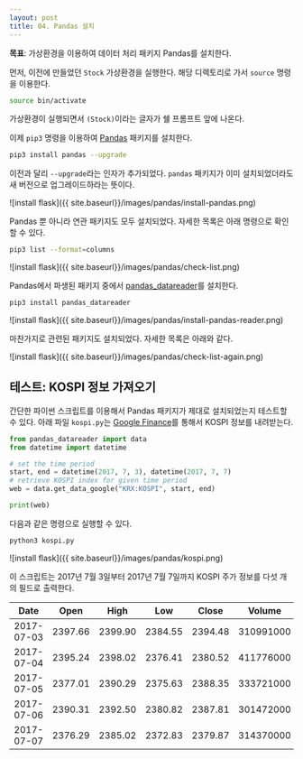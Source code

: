 ```yaml
---
layout: post
title: 04. Pandas 설치
---
```


**목표**: 가상환경을 이용하여 데이터 처리 패키지 Pandas를 설치한다.

먼저, 이전에 만들었던 `Stock` 가상환경을 실행한다. 해당 디렉토리로 가서 `source` 명령을 이용한다.
```bash
source bin/activate
```
가상환경이 실행되면서 `(Stock)`이라는 글자가 쉘 프롬프트 앞에 나온다.

이제 `pip3` 명령을 이용하여 [Pandas](http://pandas.pydata.org/) 패키지를 설치한다.

```bash
pip3 install pandas --upgrade
```

이전과 달리 `--upgrade`라는 인자가 추가되었다. `pandas` 패키지가 이미 설치되었더라도 새 버전으로 업그레이드하라는 뜻이다.

![install flask]({{ site.baseurl}}/images/pandas/install-pandas.png)

Pandas 뿐 아니라 연관 패키지도 모두 설치되었다. 자세한 목록은 아래 명령으로 확인할 수 있다.

```bash
pip3 list --format=columns
```

![install flask]({{ site.baseurl}}/images/pandas/check-list.png)

Pandas에서 파생된 패키지 중에서 [pandas_datareader](https://pandas-datareader.readthedocs.io/en/latest/)를 설치한다.

```bash
pip3 install pandas_datareader
```

![install flask]({{ site.baseurl}}/images/pandas/install-pandas-reader.png)

마찬가지로 관련된 패키지도 설치되었다. 자세한 목록은 아래와 같다.

![install flask]({{ site.baseurl}}/images/pandas/check-list-again.png)

## 테스트: KOSPI 정보 가져오기
간단한 파이썬 스크립트를 이용해서 Pandas 패키지가 제대로 설치되었는지 테스트할 수 있다.
아래 파일 ```kospi.py```는 [Google Finance](https://www.google.com/finance)를 통해서 KOSPI 정보를 내려받는다.

```python
from pandas_datareader import data
from datetime import datetime

# set the time period
start, end = datetime(2017, 7, 3), datetime(2017, 7, 7)
# retrieve KOSPI index for given time period
web = data.get_data_google("KRX:KOSPI", start, end)

print(web)
```
다음과 같은 명령으로 실행할 수 있다.
```bash
python3 kospi.py
```

![install flask]({{ site.baseurl}}/images/pandas/kospi.png)

이 스크립트는 2017년 7월 3일부터 2017년 7월 7일까지 KOSPI 주가 정보를 다섯 개의 필드로 출력한다.

|Date        |Open     |High     |Low    |Close  |Volume   |
|:----------:|:-------:|:-------:|:-----:|:-----:|:-------:|
| 2017-07-03 | 2397.66 | 2399.90 |2384.55|2394.48|310991000|
| 2017-07-04 | 2395.24 | 2398.02 |2376.41|2380.52|411776000|
| 2017-07-05 | 2377.01 | 2390.29 |2375.63|2388.35|333721000|
| 2017-07-06 | 2390.31 | 2392.50 |2380.82|2387.81|301472000|
| 2017-07-07 | 2376.29 | 2385.02 |2372.83|2379.87|314370000|
